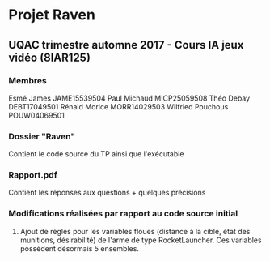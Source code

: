 # Projet Raven
## UQAC trimestre automne 2017 - Cours IA jeux vidéo (8IAR125)

### Membres

Esmé James        JAME15539504
Paul Michaud      MICP25059508
Théo Debay        DEBT17049501
Rénald Morice     MORR14029503
Wilfried Pouchous POUW04069501

### Dossier "Raven"

Contient le code source du TP ainsi que l'exécutable

### Rapport.pdf

Contient les réponses aux questions + quelques précisions


### Modifications réalisées par rapport au code source initial

1) Ajout de règles pour les variables floues (distance à la cible, état des munitions, désirabilité) de l'arme de type RocketLauncher. Ces variables possèdent désormais 5 ensembles.

